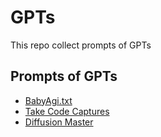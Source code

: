 # GPTs
This repo collect prompts of GPTs

## Prompts of GPTs
- [BabyAgi.txt](./BabyAgi.txt.md)
- [Take Code Captures](./Take%20Code%20Captures.md)
- [Diffusion Master](./Diffusion%20Master.md)
